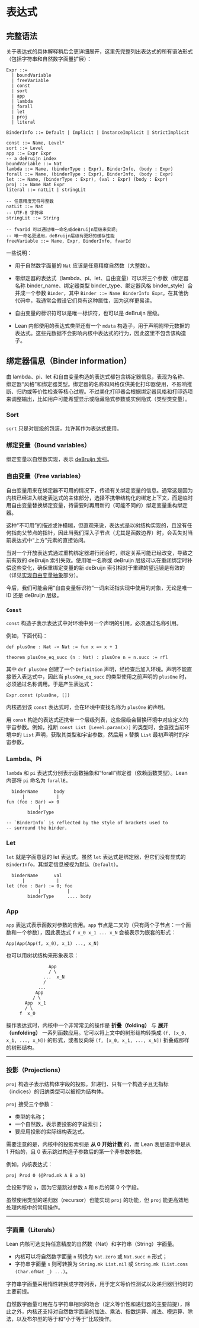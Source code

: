 # 表达式

## 完整语法

关于表达式的具体解释稍后会更详细展开，这里先完整列出表达式的所有语法形式（包括字符串和自然数字面量扩展）：

```
Expr ::= 
  | boundVariable 
  | freeVariable 
  | const 
  | sort 
  | app 
  | lambda 
  | forall 
  | let 
  | proj 
  | literal

BinderInfo ::= Default | Implicit | InstanceImplicit | StrictImplicit

const ::= Name, Level*
sort ::= Level
app ::= Expr Expr
-- a deBruijn index
boundVariable ::= Nat
lambda ::= Name, (binderType : Expr), BinderInfo, (body : Expr)
forall ::= Name, (binderType : Expr), BinderInfo, (body : Expr)
let ::= Name, (binderType : Expr), (val : Expr) (body : Expr)
proj ::= Name Nat Expr
literal ::= natLit | stringLit

-- 任意精度无符号整数
natLit ::= Nat
-- UTF-8 字符串
stringLit ::= String

-- fvarId 可以通过唯一命名或deBruijn层级来实现; 
-- 唯一命名更通用，deBruijn层级有更好的缓存性能
freeVariable ::= Name, Expr, BinderInfo, fvarId
```
一些说明：

* 用于自然数字面量的 `Nat` 应该是任意精度自然数（大整数）。

* 带绑定器的表达式（lambda、pi、let、自由变量）可以将三个参数（绑定器名称 binder\_name、绑定器类型 binder\_type、绑定器风格 binder\_style）合并成一个参数 `Binder`，其中 `Binder ::= Name BinderInfo Expr`。在其他伪代码中，我通常会假设它们具有这种属性，因为这样更易读。

* 自由变量的标识符可以是唯一标识符，也可以是 deBruijn 层级。

* Lean 内部使用的表达式类型还有一个 `mdata` 构造子，用于声明附带元数据的表达式。这些元数据不会影响内核中表达式的行为，因此这里不包含该构造子。

## 绑定器信息（Binder information）

由 lambda、pi、let 和自由变量构造的表达式都包含绑定器信息，表现为名称、绑定器“风格”和绑定器类型。绑定器的名称和风格仅供美化打印器使用，不影响推断、归约或等价性检查等核心过程。不过美化打印器会根据绑定器风格和打印选项来调整输出，比如用户可能希望显示或隐藏隐式参数或实例隐式（类型类变量）。

### Sort

`sort` 只是对层级的包装，允许其作为表达式使用。

### 绑定变量（Bound variables）

绑定变量以自然数实现，表示 [deBruijn 索引](https://en.wikipedia.org/wiki/De_Bruijn_index)。

### 自由变量（Free variables）

自由变量用来在绑定器不可用的情况下，传递有关绑定变量的信息。通常这是因为内核已经进入绑定表达式的主体部分，选择不携带结构化的绑定上下文，而是临时用自由变量替换绑定变量，待需要时再用新的（可能不同的）绑定变量重构绑定器。

这种“不可用”的描述或许模糊，但直观来说，表达式是以树结构实现的，且没有任何指向父节点的指针，因此当我们深入子节点（尤其是函数边界）时，会丢失对当前表达式中“上方”元素的直接访问。

当对一个开放表达式通过重构绑定器进行闭合时，绑定关系可能已经改变，导致之前有效的 deBruijn 索引失效。使用唯一名称或 deBruijn 层级可以在重闭绑定时补偿这些变化，确保重绑定变量的新 deBruijn 索引相对于重建的望远镜是有效的（详见[实现自由变量抽象](./kernel_concepts.md#implementing-free-variable-abstraction)部分）。

今后，我们可能会用“自由变量标识符”一词来泛指实现中使用的对象，无论是唯一 ID 还是 deBruijn 层级。

### `Const`

`const` 构造子表示表达式中对环境中另一个声明的引用，必须通过名称引用。

例如，下面代码：

```lean
def plusOne : Nat -> Nat := fun x => x + 1

theorem plusOne_eq_succ (n : Nat) : plusOne n = n.succ := rfl 
```

其中 `def plusOne` 创建了一个 `Definition` 声明，经检查后加入环境。声明不能直接嵌入表达式中，因此当 `plusOne_eq_succ` 的类型使用之前声明的 `plusOne` 时，必须通过名称调用。于是产生表达式：

```
Expr.const (plusOne, [])
```

内核遇到该 `const` 表达式时，会在环境中查找名称为 `plusOne` 的声明。

用 `const` 构造的表达式还携带一个层级列表，这些层级会替换环境中对应定义的宇宙参数。例如，推断 `const List [Level.param(x)]` 的类型时，会查找当前环境中的 `List` 声明，获取其类型和宇宙参数，然后用 `x` 替换 `List` 最初声明时的宇宙参数。

### Lambda、Pi

`lambda` 和 `pi` 表达式分别表示函数抽象和“forall”绑定器（依赖函数类型）。Lean 内部将 `pi` 命名为 `forallE`。

```
  binderName      body
      |            |
fun (foo : Bar) => 0 
            |         
        binderType    

-- `BinderInfo` is reflected by the style of brackets used to
-- surround the binder.
```

### Let

`let` 就是字面意思的 let 表达式。虽然 `let` 表达式是绑定器，但它们没有显式的 `BinderInfo`，其绑定信息被视为默认（`Default`）。

```
  binderName      val
      |            |
let (foo : Bar) := 0; foo
            |          |
        binderType     .... body
```

### App

`app` 表达式表示函数对参数的应用。`app` 节点是二叉的（只有两个子节点：一个函数和一个参数），因此表达式 `f x_0 x_1 ... x_N` 会被表示为嵌套的形式：

```
App(App(App(f, x_0), x_1) ..., x_N)
```

也可以用树状结构来形象表示：

```
                App
                / \
              ...  x_N
              /
            ...
           App
          / \
       App  x_1
       / \
     f  x_0

```

操作表达式时，内核中一个非常常见的操作是 **折叠（folding）** 与 **展开（unfolding）** 一系列函数应用。它可以将上文中的树形结构转换成 `(f, [x_0, x_1, ..., x_N])` 的形式，或者反向将 `(f, [x_0, x_1, ..., x_N])` 折叠成那样的树形结构。

---

### 投影（Projections）

`proj` 构造子表示结构体字段的投影。非递归、只有一个构造子且无指标（indices）的归纳类型可以被视为结构体。

`proj` 接受三个参数：

* 类型的名称；
* 一个自然数，表示要投影的字段索引；
* 要应用投影的实际结构表达式。

需要注意的是，内核中的投影索引是 **从 0 开始计数** 的，而 Lean 表层语言中是从 1 开始的，且 0 表示跳过构造子参数后的第一个非参数参数。

例如，内核表达式：

```
proj Prod 0 (@Prod.mk A B a b)
```

会投影字段 `a`，因为它是跳过参数 `A` 和 `B` 后的第 0 个字段。

虽然使用类型的递归器（recursor）也能实现 `proj` 的功能，但 `proj` 能更高效地处理内核中的常用操作。

---

### 字面量（Literals）

Lean 内核可选支持任意精度的自然数（Nat）和字符串（String）字面量。

* 内核可以将自然数字面量 `n` 转换为 `Nat.zero` 或 `Nat.succ m` 形式；
* 字符串字面量 `s` 则可转换为 `String.mk List.nil` 或 `String.mk (List.cons (Char.ofNat _) ...)`。

字符串字面量采用惰性转换成字符列表，用于定义等价性测试以及递归器归约时的主要前提。

自然数字面量可用在与字符串相同的场合（定义等价性和递归器的主要前提），除此之外，内核还支持对自然数字面量的加法、乘法、指数运算、减法、模运算、除法，以及布尔型的等于和“小于等于”比较操作。
